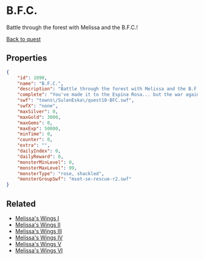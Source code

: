 # B.F.C.

Battle through the forest with Melissa and the B.F.C.!

[Back to quest](../quests.md)

## Properties

```json
{
    "id": 1090,
    "name": "B.F.C.",
    "description": "Battle through the forest with Melissa and the B.F.C.!",
    "complete": "You've made it to the Espina Rosa... but the war against the Rose isn't over yet!",
    "swf": "towns\/SulenEska\/quest10-BFC.swf",
    "swfX": "none",
    "maxSilver": 0,
    "maxGold": 3000,
    "maxGems": 0,
    "maxExp": 50000,
    "minTime": 0,
    "counter": 0,
    "extra": "",
    "dailyIndex": 0,
    "dailyReward": 0,
    "monsterMinLevel": 0,
    "monsterMaxLevel": 99,
    "monsterType": "rose, shackled",
    "monsterGroupSwf": "mset-se-rescue-r2.swf"
}
```

## Related

- [Melissa's Wings I](../items/10573-melissa-s-wings-i.md)
- [Melissa's Wings II](../items/10574-melissa-s-wings-ii.md)
- [Melissa's Wings III](../items/10575-melissa-s-wings-iii.md)
- [Melissa's Wings IV](../items/10576-melissa-s-wings-iv.md)
- [Melissa's Wings V](../items/10577-melissa-s-wings-v.md)
- [Melissa's Wings VI](../items/10578-melissa-s-wings-vi.md)

